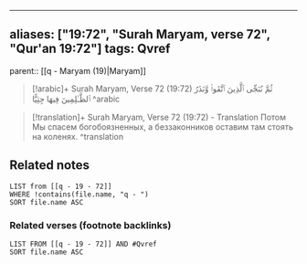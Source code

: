 
---
aliases: ["19:72", "Surah Maryam, verse 72", "Qur'an 19:72"]
tags: Qvref
---

parent:: [[q - Maryam (19)|Maryam]]

> [!arabic]+ Surah Maryam, Verse 72 (19:72)
> <span class="quran-arabic">ثُمَّ نُنَجِّى ٱلَّذِينَ ٱتَّقَوا۟ وَّنَذَرُ ٱلظَّـٰلِمِينَ فِيهَا جِثِيًّا</span>
^arabic

> [!translation]+ Surah Maryam, Verse 72 (19:72) - Translation
> Потом Мы спасем богобоязненных, а беззаконников оставим там стоять на коленях.
^translation



## Related notes
```dataview
LIST from [[q - 19 - 72]]
WHERE !contains(file.name, "q - ")
SORT file.name ASC
```

### Related verses (footnote backlinks)
```dataview
LIST FROM [[q - 19 - 72]] AND #Qvref
SORT file.name ASC
```

